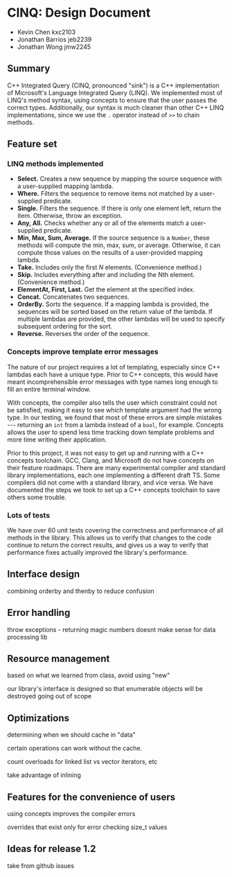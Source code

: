 # CINQ: Design Document

- Kevin Chen kxc2103
- Jonathan Barrios jeb2239
- Jonathan Wong jmw2245

## Summary

C++ Integrated Query (CINQ, pronounced "sink") is a C++ implementation of Microsoft's Language Integrated Query (LINQ). We implemented most of LINQ's method syntax, using concepts to ensure that the user passes the correct types. Additionally, our syntax is much cleaner than other C++ LINQ implementations, since we use the `.` operator instead of `>>` to chain methods.

## Feature set

### LINQ methods implemented

- **Select.** Creates a new sequence by mapping the source sequence with a user-supplied mapping lambda.
- **Where.** Filters the sequence to remove items not matched by a user-supplied predicate.
- **Single.** Filters the sequence. If there is only one element left, return the item. Otherwise, throw an exception.
- **Any, All.** Checks whether any or all of the elements match a user-supplied predicate.
- **Min, Max, Sum, Average.** If the source sequence is a `Number`, these methods will compute the min, max, sum, or average. Otherwise, it can compute those values on the results of a user-provided mapping lambda.
- **Take.** Includes only the first _N_ elements. (Convenience method.)
- **Skip.** Includes everything after and including the Nth element. (Convenience method.)
- **ElementAt, First, Last.** Get the element at the specified index.
- **Concat.** Concatenates two sequences.
- **OrderBy.** Sorts the sequence. If a mapping lambda is provided, the sequences will be sorted based on the return value of the lambda. If multiple lambdas are provided, the other lambdas will be used to specify subsequent ordering for the sort.
- **Reverse.** Reverses the order of the sequence.

### Concepts improve template error messages

The nature of our project requires a lot of templating, especially since C++ lambdas each have a unique type. Prior to C++ concepts, this would have meant incomprehensible error messages with type names long enough to fill an entire terminal window.

With concepts, the compiler also tells the user which constraint could not be satisfied, making it easy to see which template argument had the wrong type. In our testing, we found that most of these errors are simple mistakes --- returning an `int` from a lambda instead of a `bool`, for example. Concepts allows the user to spend less time tracking down template problems and more time writing their application.

Prior to this project, it was not easy to get up and running with a C++ concepts toolchain. GCC, Clang, and Microsoft do not have concepts on their feature roadmaps. There are many experimental compiler and standard library implementations, each one implementing a different draft TS. Some compilers did not come with a standard library, and vice versa. We have documented the steps we took to set up a C++ concepts toolchain to save others some trouble.

### Lots of tests

We have over 60 unit tests covering the correctness and performance of all methods in the library. This allows us to verify that changes to the code continue to return the correct results, and gives us a way to verify that performance fixes actually improved the library's performance.

## Interface design

combining orderby and thenby to reduce confusion

## Error handling

throw exceptions - returning magic numbers doesnt make sense for data processing lib

## Resource management

based on what we learned from class, avoid using "new"

our library's interface is designed so that enumerable objects will be destroyed going out of scope

## Optimizations

determining when we should cache in "data"

certain operations can work without the cache.

count overloads for linked list vs vector iterators, etc

take advantage of inlining

## Features for the convenience of users

using concepts improves the compiler errors

overrides that exist only for error checking size_t values

## Ideas for release 1.2

take from github issues
